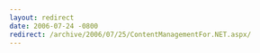 ```yaml
---
layout: redirect
date: 2006-07-24 -0800
redirect: /archive/2006/07/25/ContentManagementFor.NET.aspx/
---
```

